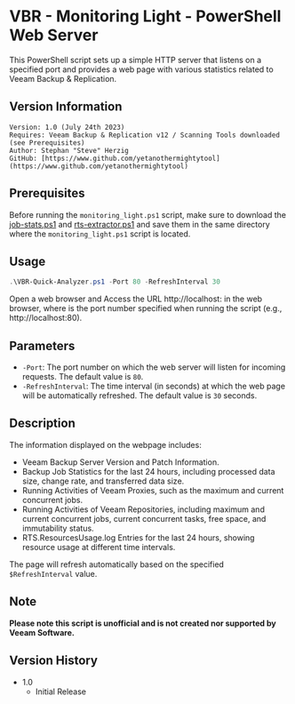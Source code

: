# VBR - Monitoring Light - PowerShell Web Server

This PowerShell script sets up a simple HTTP server that listens on a specified port and provides a web page with various statistics related to Veeam Backup & Replication.

## Version Information
~~~~
Version: 1.0 (July 24th 2023)
Requires: Veeam Backup & Replication v12 / Scanning Tools downloaded (see Prerequisites)
Author: Stephan "Steve" Herzig
GitHub: [https://www.github.com/yetanothermightytool](https://www.github.com/yetanothermightytool)
~~~~

## Prerequisites

Before running the `monitoring_light.ps1` script, make sure to download the [job-stats.ps1](https://github.com/yetanothermightytool/powershell/blob/master/vbr/monitoring_light/job-stats.ps1) and [rts-extractor.ps1](https://github.com/yetanothermightytool/powershell/blob/master/vbr/monitoring_light/rts-extractor.ps1) and save them in the same directory where the `monitoring_light.ps1` script is located.

## Usage

```powershell
.\VBR-Quick-Analyzer.ps1 -Port 80 -RefreshInterval 30
```

Open a web browser and Access the URL http://localhost:<port> in the web browser, where <port> is the port number specified when running the script (e.g., http://localhost:80).

## Parameters

- `-Port`: The port number on which the web server will listen for incoming requests. The default value is `80`.
- `-RefreshInterval`: The time interval (in seconds) at which the web page will be automatically refreshed. The default value is `30` seconds.

## Description

The information displayed on the webpage includes:

- Veeam Backup Server Version and Patch Information.
- Backup Job Statistics for the last 24 hours, including processed data size, change rate, and transferred data size.
- Running Activities of Veeam Proxies, such as the maximum and current concurrent jobs.
- Running Activities of Veeam Repositories, including maximum and current concurrent jobs, current concurrent tasks, free space, and immutability status.
- RTS.ResourcesUsage.log Entries for the last 24 hours, showing resource usage at different time intervals.

The page will refresh automatically based on the specified `$RefreshInterval` value.

## Note

**Please note this script is unofficial and is not created nor supported by Veeam Software.**

## Version History

* 1.0
    * Initial Release
